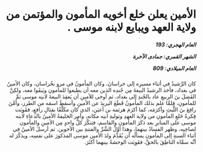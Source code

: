 <h1 dir="rtl">الأمين يعلن خلع أخويه المأمون والمؤتمن من ولاية العهد ويبايع لابنه موسى  .</h1>

<h5 dir="rtl">العام الهجري:  193

الشهر القمري: جمادى الآخرة

العام الميلادي: 809</h5>

<p dir="rtl">كان الرَّشيدُ في أثناء مسيرِه إلى خراسانَ، وكان المأمونُ في مرو بخُراسان، وكان الأمينُ في بغداد، فأخذ الرشيدُ البيعةَ مِن جُندِه الذين معه أن يطيعوا للمأمونِ ويَبقَوا معه، ولكِنَّ الفَضلَ بنَ الربيعِ عاد بالجُندِ إلى بغداد، ثم أوحى للأمينِ أن يَعقِدَ البيعةَ لابنِه موسى ثمَّ للمأمونِ، فلمَّا علم بذلك المأمونُ قَطَعَ البريدَ عن الأمينِ وأسقطَ اسمَه من الطرز، وأمَّنَ رافِعَ بنَ اللَّيثِ وأكرَمَه، كما أكرَمَ هرثمة بن أعيَن، الذي كان مكَلَّفًا بقتالِ رافعٍ، فقَوِيَت فِكرةُ خَلعِ المأمونِ من ولاية العهدِ وتوليةِ ابنِه مكانه، وأمر الخليفةُ الأمينُ بالدعاءِ لابنه موسى على المنابرِ بعد ذكَرَ المأمون والقاسم، فتنكَّرَ كلُّ واحدٍ مِن الأمينِ والمأمون لصاحِبِه، وظهر الفسادُ بينهما، وهذا أوَّلُ الشَّرِّ والفتنةِ بين الأخوين. ثم أرسلَ الأمينُ في أثناء السنةِ إلى المأمون يسألُه أن يُقَدِّمَ ولدَ الأمين موسى المذكورَ على نفسِه، ويذكُرَ له أنَّه سمَّاه الناطِقَ بالحقِّ، فقَوِيَت الوحشةُ بينهما أكثَرَ.</p></br>
